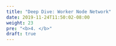 ```yaml
---
title: "Deep Dive: Worker Node Network"
date: 2019-11-24T11:50:02-08:00
weight: 23
pre: "<b>4. </b>"
draft: true
---
```

